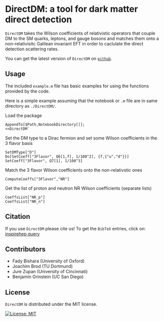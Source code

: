 **DirectDM**: a tool for dark matter direct detection
=====

`DirectDM` takes the Wilson coefficients of relativistic operators that couple DM to the SM quarks, leptons, and gauge bosons and matches them onto a non-relativisitc Galilean invariant EFT in order to caclulate the direct detection scattering rates.

You can get the latest version of `DirectDM` on [`github`](https://directdm.github.io).

## Usage

The included `example.m` file has basic examples for using the functions provided by the code. 

Here is a simple example assuming that the notebook or `.m` file are in same directory as `./DirectDM/`.

Load the package
```
AppendTo[$Path,NotebookDirectory[]];
<<DirectDM`
```

Set the DM type to a Dirac fermion and set some Wilson coefficients in the 3 flavor basis
```
SetDMType["D"]
Do[SetCoeff["3Flavor", Q6[1,f], 1/100^2], {f,{"u","d"}}]
SetCoeff["3Flavor", Q7[1], 1/100^3]
```

Match the 3 flavor Wilson coefficients onto the non-relativstic ones
```
ComputeCoeffs["3Flavor","NR"]
```

Get the list of proton and neutron NR Wilson coefficients (separate lists) 
```
CoeffsList["NR_p"]
CoeffsList["NR_n"]
```

## Citation
If you use `DirectDM` please cite us! To get the `BibTeX` entries, click on: [inspirehep query](https://inspirehep.net/search?p=arxiv:1708.02678+or+arxiv:1707.06998+or+arxiv:1611.00368&of=hx) 



## Contributors

   * Fady Bishara (University of Oxford)
   * Joachim Brod (TU Dortmund)
   * Jure Zupan (University of Cincinnati)
   * Benjamin Grinstein (UC San Diego)

## License
`DirectDM` is distributed under the MIT license.


[![License: MIT](https://img.shields.io/badge/License-MIT-yellow.svg)](https://opensource.org/licenses/MIT)
